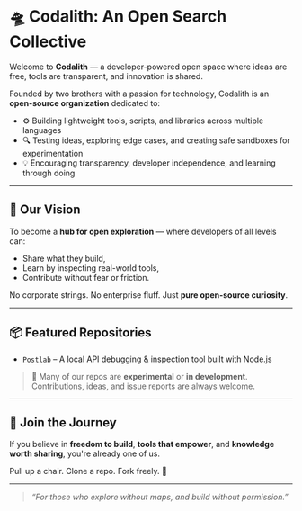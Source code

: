 # 🛸 Codalith: An Open Search Collective

Welcome to **Codalith** — a developer-powered open space where ideas are free, tools are transparent, and innovation is shared.

Founded by two brothers with a passion for technology, Codalith is an **open-source organization** dedicated to:

- ⚙️ Building lightweight tools, scripts, and libraries across multiple languages
- 🔍 Testing ideas, exploring edge cases, and creating safe sandboxes for experimentation
- 💡 Encouraging transparency, developer independence, and learning through doing

---

## 🧭 Our Vision

To become a **hub for open exploration** — where developers of all levels can:

- Share what they build,
- Learn by inspecting real-world tools,
- Contribute without fear or friction.

No corporate strings. No enterprise fluff. Just **pure open-source curiosity**.

---

## 📦 Featured Repositories

- [`Postlab`](https://github.com/Codalith/postlab) – A local API debugging & inspection tool built with Node.js

> 🧪 Many of our repos are **experimental** or **in development**. Contributions, ideas, and issue reports are always welcome.

---

## 🤝 Join the Journey

If you believe in **freedom to build**, **tools that empower**, and **knowledge worth sharing**, you're already one of us.

Pull up a chair. Clone a repo. Fork freely. 🚀

---

> _“For those who explore without maps, and build without permission.”_
